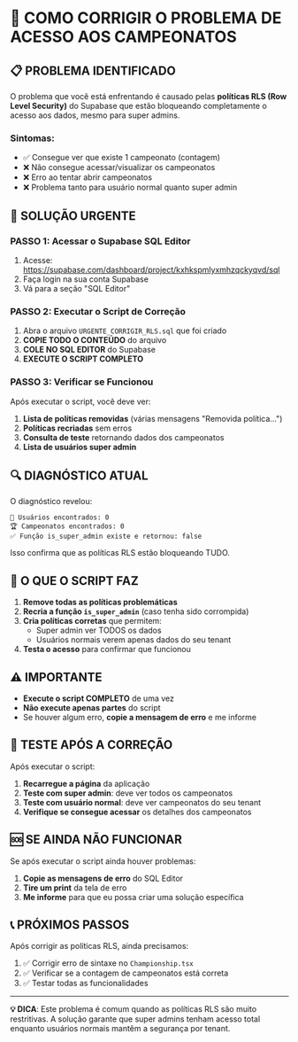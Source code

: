 # 🚨 COMO CORRIGIR O PROBLEMA DE ACESSO AOS CAMPEONATOS

## 📋 PROBLEMA IDENTIFICADO

O problema que você está enfrentando é causado pelas **políticas RLS (Row Level Security)** do Supabase que estão bloqueando completamente o acesso aos dados, mesmo para super admins.

### Sintomas:
- ✅ Consegue ver que existe 1 campeonato (contagem)
- ❌ Não consegue acessar/visualizar os campeonatos
- ❌ Erro ao tentar abrir campeonatos
- ❌ Problema tanto para usuário normal quanto super admin

## 🔧 SOLUÇÃO URGENTE

### PASSO 1: Acessar o Supabase SQL Editor

1. Acesse: https://supabase.com/dashboard/project/kxhkspmlyxmhzqckyqvd/sql
2. Faça login na sua conta Supabase
3. Vá para a seção "SQL Editor"

### PASSO 2: Executar o Script de Correção

1. Abra o arquivo `URGENTE_CORRIGIR_RLS.sql` que foi criado
2. **COPIE TODO O CONTEÚDO** do arquivo
3. **COLE NO SQL EDITOR** do Supabase
4. **EXECUTE O SCRIPT COMPLETO**

### PASSO 3: Verificar se Funcionou

Após executar o script, você deve ver:

1. **Lista de políticas removidas** (várias mensagens "Removida política...")
2. **Políticas recriadas** sem erros
3. **Consulta de teste** retornando dados dos campeonatos
4. **Lista de usuários super admin**

## 🔍 DIAGNÓSTICO ATUAL

O diagnóstico revelou:

```
👥 Usuários encontrados: 0
🏆 Campeonatos encontrados: 0
✅ Função is_super_admin existe e retornou: false
```

Isso confirma que as políticas RLS estão bloqueando TUDO.

## 📝 O QUE O SCRIPT FAZ

1. **Remove todas as políticas problemáticas**
2. **Recria a função `is_super_admin`** (caso tenha sido corrompida)
3. **Cria políticas corretas** que permitem:
   - Super admin ver TODOS os dados
   - Usuários normais verem apenas dados do seu tenant
4. **Testa o acesso** para confirmar que funcionou

## ⚠️ IMPORTANTE

- **Execute o script COMPLETO** de uma vez
- **Não execute apenas partes** do script
- Se houver algum erro, **copie a mensagem de erro** e me informe

## 🧪 TESTE APÓS A CORREÇÃO

Após executar o script:

1. **Recarregue a página** da aplicação
2. **Teste com super admin**: deve ver todos os campeonatos
3. **Teste com usuário normal**: deve ver campeonatos do seu tenant
4. **Verifique se consegue acessar** os detalhes dos campeonatos

## 🆘 SE AINDA NÃO FUNCIONAR

Se após executar o script ainda houver problemas:

1. **Copie as mensagens de erro** do SQL Editor
2. **Tire um print** da tela de erro
3. **Me informe** para que eu possa criar uma solução específica

## 📞 PRÓXIMOS PASSOS

Após corrigir as políticas RLS, ainda precisamos:

1. ✅ Corrigir erro de sintaxe no `Championship.tsx`
2. ✅ Verificar se a contagem de campeonatos está correta
3. ✅ Testar todas as funcionalidades

---

**💡 DICA**: Este problema é comum quando as políticas RLS são muito restritivas. A solução garante que super admins tenham acesso total enquanto usuários normais mantêm a segurança por tenant.
